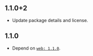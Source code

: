 ## 1.1.0+2

- Update package details and license.

## 1.1.0

- Depend on [`web: 1.1.0`](https://pub.dev/packages/web/versions/1.1.0).